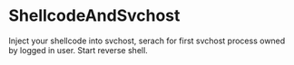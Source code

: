# ShellcodeAndSvchost
Inject your shellcode into svchost, serach for first svchost process owned by logged in user. Start reverse shell.




